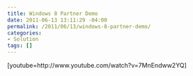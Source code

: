 ```yaml
---
title: Windows 8 Partner Demo
date: 2011-06-13 13:11:29 -04:00
permalink: /2011/06/13/windows-8-partner-demo/
categories:
- Solution
tags: []
---
```

<div style="display:inline;float:none;margin:0;padding:0;" id="scid:5737277B-5D6D-4f48-ABFC-DD9C333F4C5D:f3d4c1f8-8f62-40cc-847d-6420ff0dfb17" class="wlWriterEditableSmartContent"><div>[youtube=http://www.youtube.com/watch?v=7MnEndww2YQ]</div></div>